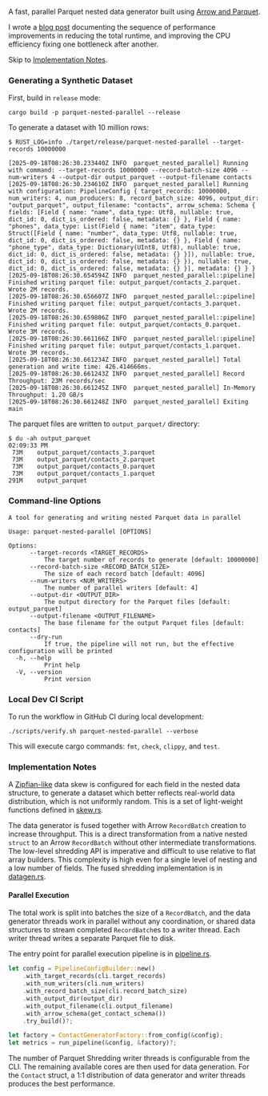 A fast, parallel Parquet nested data generator built using [Arrow and Parquet].

I wrote a [blog post] documenting the sequence of performance improvements in
reducing the total runtime, and improving the CPU efficiency fixing one
bottleneck after another.

Skip to [Implementation Notes](#implementation-notes).

### Generating a Synthetic Dataset

First, build in `release` mode:

```text
cargo build -p parquet-nested-parallel --release
```

To generate a dataset with 10 million rows:

```text
$ RUST_LOG=info ./target/release/parquet-nested-parallel --target-records 10000000

[2025-09-18T08:26:30.233440Z INFO  parquet_nested_parallel] Running with command: --target-records 10000000 --record-batch-size 4096 --num-writers 4 --output-dir output_parquet --output-filename contacts
[2025-09-18T08:26:30.234610Z INFO  parquet_nested_parallel] Running with configuration: PipelineConfig { target_records: 10000000, num_writers: 4, num_producers: 8, record_batch_size: 4096, output_dir: "output_parquet", output_filename: "contacts", arrow_schema: Schema { fields: [Field { name: "name", data_type: Utf8, nullable: true, dict_id: 0, dict_is_ordered: false, metadata: {} }, Field { name: "phones", data_type: List(Field { name: "item", data_type: Struct([Field { name: "number", data_type: Utf8, nullable: true, dict_id: 0, dict_is_ordered: false, metadata: {} }, Field { name: "phone_type", data_type: Dictionary(UInt8, Utf8), nullable: true, dict_id: 0, dict_is_ordered: false, metadata: {} }]), nullable: true, dict_id: 0, dict_is_ordered: false, metadata: {} }), nullable: true, dict_id: 0, dict_is_ordered: false, metadata: {} }], metadata: {} } }
[2025-09-18T08:26:30.654594Z INFO  parquet_nested_parallel::pipeline] Finished writing parquet file: output_parquet/contacts_2.parquet. Wrote 2M records.
[2025-09-18T08:26:30.656607Z INFO  parquet_nested_parallel::pipeline] Finished writing parquet file: output_parquet/contacts_3.parquet. Wrote 2M records.
[2025-09-18T08:26:30.659806Z INFO  parquet_nested_parallel::pipeline] Finished writing parquet file: output_parquet/contacts_0.parquet. Wrote 3M records.
[2025-09-18T08:26:30.661166Z INFO  parquet_nested_parallel::pipeline] Finished writing parquet file: output_parquet/contacts_1.parquet. Wrote 3M records.
[2025-09-18T08:26:30.661234Z INFO  parquet_nested_parallel] Total generation and write time: 426.414666ms.
[2025-09-18T08:26:30.661243Z INFO  parquet_nested_parallel] Record Throughput: 23M records/sec
[2025-09-18T08:26:30.661245Z INFO  parquet_nested_parallel] In-Memory Throughput: 1.20 GB/s
[2025-09-18T08:26:30.661248Z INFO  parquet_nested_parallel] Exiting main
```

The parquet files are written to `output_parquet/` directory:

```text
$ du -ah output_parquet                                                                                                                          02:09:33 PM
 73M    output_parquet/contacts_3.parquet
 73M    output_parquet/contacts_2.parquet
 73M    output_parquet/contacts_0.parquet
 73M    output_parquet/contacts_1.parquet
291M    output_parquet
```

### Command-line Options

```text
A tool for generating and writing nested Parquet data in parallel

Usage: parquet-nested-parallel [OPTIONS]

Options:
      --target-records <TARGET_RECORDS>
          The target number of records to generate [default: 10000000]
      --record-batch-size <RECORD_BATCH_SIZE>
          The size of each record batch [default: 4096]
      --num-writers <NUM_WRITERS>
          The number of parallel writers [default: 4]
      --output-dir <OUTPUT_DIR>
          The output directory for the Parquet files [default: output_parquet]
      --output-filename <OUTPUT_FILENAME>
          The base filename for the output Parquet files [default: contacts]
      --dry-run
          If true, the pipeline will not run, but the effective configuration will be printed
  -h, --help
          Print help
  -V, --version
          Print version
```

### Local Dev CI Script

To run the workflow in GitHub CI during local development:

```text
./scripts/verify.sh parquet-nested-parallel --verbose
```

This will execute cargo commands: `fmt`, `check`, `clippy`, and `test`.

### Implementation Notes

A [Zipfian-like] data skew is configured for each field in the nested data
structure, to generate a dataset which better reflects real-world data
distribution, which is not uniformly random. This is a set of light-weight
functions defined in [skew.rs].

The data generator is fused together with Arrow `RecordBatch` creation to
increase throughput. This is a direct transformation from a native nested
`struct` to an Arrow `RecordBatch` without other intermediate transformations.
The low-level shredding API is imperative and difficult to use relative to flat
array builders. This complexity is high even for a single level of nesting and
a low number of fields. The fused shredding implementation is in [datagen.rs].

#### Parallel Execution

The total work is split into batches the size of a `RecordBatch`, and the data
generator threads work in parallel without any coordination, or shared data
structures to stream completed `RecordBatch`es to a writer thread. Each writer
thread writes a separate Parquet file to disk.

The entry point for parallel execution pipeline is in [pipeline.rs].

```rust
let config = PipelineConfigBuilder::new()
    .with_target_records(cli.target_records)
    .with_num_writers(cli.num_writers)
    .with_record_batch_size(cli.record_batch_size)
    .with_output_dir(output_dir)
    .with_output_filename(cli.output_filename)
    .with_arrow_schema(get_contact_schema())
    .try_build()?;

let factory = ContactGeneratorFactory::from_config(&config);
let metrics = run_pipeline(&config, &factory)?;
```
The number of Parquet Shredding writer threads is configurable from the CLI. The
remaining available cores are then used for data generation. For the `Contact`
struct, a 1:1 distribution of data generator and writer threads produces the
best performance.

[Arrow and Parquet]: https://docs.rs/parquet/55.0.0/parquet/

[Zipfian-like]: https://en.wikipedia.org/wiki/Zipf%27s_law

[skew.rs]: https://github.com/jcsherin/datablok/blob/4c790d0f672aea00870b68b5a25d25b592e60879/crates/parquet-nested-parallel/src/skew.rs

[datagen.rs]: https://github.com/jcsherin/datablok/blob/4c790d0f672aea00870b68b5a25d25b592e60879/crates/parquet-nested-parallel/src/datagen.rs#L146-L217

[pipeline.rs]: https://github.com/jcsherin/datablok/blob/4c790d0f672aea00870b68b5a25d25b592e60879/crates/parquet-nested-parallel/src/pipeline.rs#L280-L392

[blog post]: https://jacobsherin.com/posts/2025-09-01-arrow-shredding-pipeline-perf/

